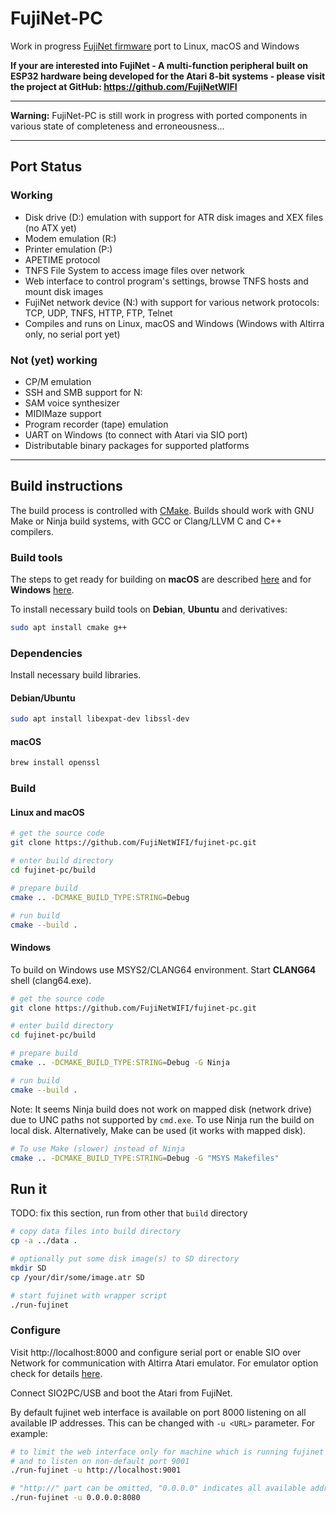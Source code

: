 FujiNet-PC   
=========

Work in progress [FujiNet firmware](https://github.com/FujiNetWIFI/fujinet-platformio) port to Linux, macOS and Windows

**If your are interested into FujiNet - A multi-function peripheral built on ESP32 hardware being developed for the Atari 8-bit systems - please visit the project at GitHub: https://github.com/FujiNetWIFI**

-------------------------------------------------------------------

**Warning:** FujiNet-PC is still work in progress with ported components in various state of completeness and erroneousness...

-------------------------------------------------------------------

## Port Status

### Working

- Disk drive (D:) emulation with support for ATR disk images and XEX files (no ATX yet)
- Modem emulation (R:)
- Printer emulation (P:)
- APETIME protocol
- TNFS File System to access image files over network
- Web interface to control program's settings, browse TNFS hosts and mount disk images
- FujiNet network device (N:) with support for various network protocols:
  TCP, UDP, TNFS, HTTP, FTP, Telnet
- Compiles and runs on Linux, macOS and Windows (Windows with Altirra only, no serial port yet)

### Not (yet) working

- CP/M emulation
- SSH and SMB support for N:
- SAM voice synthesizer
- MIDIMaze support
- Program recorder (tape) emulation
- UART on Windows (to connect with Atari via SIO port)
- Distributable binary packages for supported platforms

-------------------------------------------------------------------

## Build instructions

The build process is controlled with [CMake](https://cmake.org/). Builds should work with GNU Make or Ninja build systems, with GCC or Clang/LLVM C and C++ compilers.

### Build tools

The steps to get ready for building on **macOS** are described [here](macOS.md) and for **Windows** [here](Windows.md).

To install necessary build tools on **Debian**, **Ubuntu** and derivatives:

```sh
sudo apt install cmake g++
```

### Dependencies

Install necessary build libraries.

#### Debian/Ubuntu

```sh
sudo apt install libexpat-dev libssl-dev
```

#### macOS

```sh
brew install openssl
```

### Build

#### Linux and macOS

```sh
# get the source code
git clone https://github.com/FujiNetWIFI/fujinet-pc.git

# enter build directory
cd fujinet-pc/build

# prepare build
cmake .. -DCMAKE_BUILD_TYPE:STRING=Debug

# run build
cmake --build .
```
#### Windows

To build on Windows use MSYS2/CLANG64 environment. Start **CLANG64** shell (clang64.exe).

```sh
# get the source code
git clone https://github.com/FujiNetWIFI/fujinet-pc.git

# enter build directory
cd fujinet-pc/build

# prepare build
cmake .. -DCMAKE_BUILD_TYPE:STRING=Debug -G Ninja

# run build
cmake --build .
```

Note: It seems Ninja build does not work on mapped disk (network drive) due to UNC paths not supported by `cmd.exe`. To use Ninja run the build on local disk. Alternatively, Make can be used  (it works with mapped disk).

```sh
# To use Make (slower) instead of Ninja
cmake .. -DCMAKE_BUILD_TYPE:STRING=Debug -G "MSYS Makefiles"
```

## Run it

TODO: fix this section, run from other that `build` directory

```sh
# copy data files into build directory
cp -a ../data .

# optionally put some disk image(s) to SD directory
mkdir SD
cp /your/dir/some/image.atr SD
```

```sh
# start fujinet with wrapper script
./run-fujinet
```

### Configure

Visit http://localhost:8000 and configure serial port or enable SIO over Network for communication with Altirra Atari emulator. For emulator option check for details [here](https://github.com/FujiNetWIFI/fujinet-emulator-bridge).

Connect SIO2PC/USB and boot the Atari from FujiNet.

By default fujinet web interface is available on port 8000 listening on all available IP addresses. This can be changed with `-u <URL>` parameter. For example:

```sh
# to limit the web interface only for machine which is running fujinet 
# and to listen on non-default port 9001
./run-fujinet -u http://localhost:9001

# "http://" part can be omitted, "0.0.0.0" indicates all available addresses
./run-fujinet -u 0.0.0.0:8080
```
